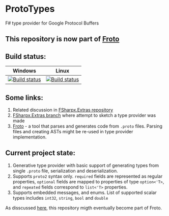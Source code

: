 # ProtoTypes
F# type provider for Google Protocol Buffers

## This repository is now part of [Froto](https://github.com/ctaggart/froto/)

## Build status:

| Windows | Linux |
|:---:|:---:|
| [![Build status](https://ci.appveyor.com/api/projects/status/tn17l78rxk0dokmh?svg=true)](https://ci.appveyor.com/project/takemyoxygen/prototypes) | [![Build status](https://travis-ci.org/takemyoxygen/ProtoTypes.svg?branch=master)](https://travis-ci.org/takemyoxygen/ProtoTypes) |

## Some links:

1. Related discussion in [FSharpx.Extras repository](https://github.com/fsprojects/FSharpx.Extras/issues/124)
2. [FSharpx.Extras branch](https://github.com/fsprojects/FSharpx.Extras/tree/protobuf) where attempt to sketch a type provider was made
3. [Froto](https://github.com/ctaggart/froto) - a tool that parses and generates code from `.proto` files. Parsing files and creating ASTs might be re-used in type provider implementation. 

## Current project state:

1. Generative type provider with basic support of generating types from single `.proto` file, serialization and deserialization.
2. Supports `proto2` syntax only. `required` fields are represented as regular properties, `optional` fields are mapped to properties of type `option<'T>`, and `repeated` fields correspond to `list<'T>` properties.
3. Supports embedded messages, and enums. List of supported scalar types includes `int32`, `string`, `bool` and `double`

As disscussed [here](https://github.com/ctaggart/froto/issues/3), this repository migth eventually become part of Froto.

